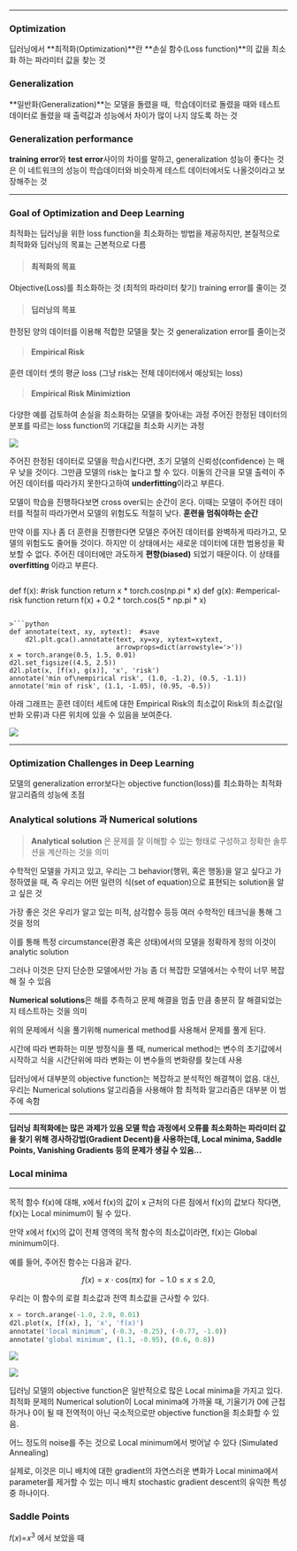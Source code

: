 ************
### Optimization

딥러닝에서 **최적화(Optimization)**란 **손실 함수(Loss function)**의 값을 최소화 하는 파라미터 값을 찾는 것

### Generalization
**일반화(Generalization)**는 모델을 돌렸을 때, 
학습데이터로 돌렸을 때와 테스트 데이터로 돌렸을 때 출력값과 성능에서 차이가 많이 나지 않도록 하는 것

### Generalization performance
 **training error**와 **test error**사이의 차이를 말하고, generalization 성능이 좋다는 것은 이 네트워크의 성능이 학습데이터와 비슷하게 테스트 데이터에서도 나올것이라고 보장해주는 것
 
************
### Goal of Optimization and Deep Learning


최적화는 딥러닝을 위한 loss function을 최소화하는 방법을 제공하지만, 본질적으로 최적화와 딥러닝의 목표는 근본적으로 다름

> #### 최적화의 목표
Objective(Loss)를 최소화하는 것 (최적의 파라미터 찾기)
training error를 줄이는 것

> #### 딥러닝의 목표
한정된 양의 데이터를 이용해 적합한 모델을 찾는 것
generalization error를 줄이는것


> #### Empirical Risk
훈련 데이터 셋의 평균 loss 
(그냥 risk는 전체 데이터에서 예상되는 loss)

> #### Empirical Risk Minimiztion
다양한 예를 검토하여 손실을 최소화하는 모델을 찾아내는 과정
주어진 한정된 데이터의 분포를 따르는 loss function의 기대값을 최소화 시키는 과정

![](https://images.velog.io/images/bk4650/post/e3cb68ed-e14a-4538-9a59-f0ea663939af/%E1%84%89%E1%85%B3%E1%84%8F%E1%85%B3%E1%84%85%E1%85%B5%E1%86%AB%E1%84%89%E1%85%A3%E1%86%BA%202022-01-20%20%E1%84%8B%E1%85%A9%E1%84%8C%E1%85%A5%E1%86%AB%2010.54.32.png)

주어진 한정된 데이터로 모델을 학습시킨다면, 초기 모델의 신뢰성(confidence) 는 매우 낮을 것이다. 그만큼 모델의 risk는 높다고 할 수 있다. 이둘의 간극을 모델 출력이 주어진 데이터를 따라가지 못한다고하여 **underfitting**이라고 부른다.

모델이 학습을 진행하다보면 cross over되는 순간이 온다. 이때는 모델이 주어진 데이터를 적절히 따라가면서 모델의 위험도도 적절히 낮다. **훈련을 멈춰야하는 순간**

만약 이를 지나 좀 더 훈련을 진행한다면 모델은 주어진 데이터를 완벽하게 따라가고, 모델의 위험도도 줄어들 것이다. 하지만 이 상태에서는 새로운 데이터에 대한 범용성을 확보할 수 없다. 주어진 데이터에만 과도하게 **편향(biased)** 되었기 때문이다. 이 상태를 **overfitting** 이라고 부른다.


>```python
def f(x):  #risk function
    return x * torch.cos(np.pi * x)
def g(x):  #emperical-risk function
    return f(x) + 0.2 * torch.cos(5 * np.pi * x)
```

>```python
def annotate(text, xy, xytext):  #save
    d2l.plt.gca().annotate(text, xy=xy, xytext=xytext,
                           arrowprops=dict(arrowstyle='>'))
x = torch.arange(0.5, 1.5, 0.01)
d2l.set_figsize((4.5, 2.5))
d2l.plot(x, [f(x), g(x)], 'x', 'risk')
annotate('min of\nempirical risk', (1.0, -1.2), (0.5, -1.1))
annotate('min of risk', (1.1, -1.05), (0.95, -0.5))
```

아래 그래프는 훈련 데이터 세트에 대한 Empirical Risk의 최소값이 Risk의 최소값(일반화 오류)과 다른 위치에 있을 수 있음을 보여준다.

![](https://images.velog.io/images/bk4650/post/f2946fea-691a-4ad5-b55e-6072af99c28e/%E1%84%89%E1%85%B3%E1%84%8F%E1%85%B3%E1%84%85%E1%85%B5%E1%86%AB%E1%84%89%E1%85%A3%E1%86%BA%202022-01-20%20%E1%84%8B%E1%85%A9%E1%84%92%E1%85%AE%202.13.38.png)
************
### Optimization Challenges in Deep Learning

모델의 generalization error보다는 objective function(loss)를 최소화하는 최적화 알고리즘의 성능에 초점

### Analytical solutions 과 Numerical solutions

> **Analytical solution** 은 문제를 잘 이해할 수 있는 형태로 구성하고 정확한 솔루션을 계산하는 것을 의미

수학적인 모델을 가지고 있고, 우리는 그 behavior(행위, 혹은 행동)을 알고 싶다고 가정하였을 때, 즉 우리는 어떤 일련의 식(set of equation)으로 표현되는 solution을 알고 싶은 것

가장 좋은 것은 우리가 알고 있는 미적, 삼각함수 등등 여러 수학적인 테크닉을 통해 그것을 정의

이를 통해 특정 circumstance(환경 혹은 상태)에서의 모델을 정확하게 정의
이것이 analytic solution

그러나 이것은 단지 단순한 모델에서만 가능 좀 더 복잡한 모델에서는 수학이 너무 복잡해 질 수 있음

>
**Numerical solutions**은 해를 추측하고 문제 해결을 멈출 만큼 충분히 잘 해결되었는지 테스트하는 것을 의미

위의 문제에서 식을 풀기위해 numerical method를 사용해서 문제를 풀게 된다.

시간에 따라 변화하는 미분 방정식을 풀 때, numerical method는 변수의 초기값에서 시작하고 식을 시간단위에 따라 변화는 이 변수들의 변화량를 찾는데 사용

딥러닝에서 대부분의 objective function는 복잡하고 분석적인 해결책이 없음. 
대신, 우리는 Numerical solutions 알고리즘을 사용해야 함 
최적화 알고리즘은 대부분 이 범주에 속함


****
**딥러닝 최적화에는 많은 과제가 있음
모델 학습 과정에서 오류를 최소화하는 파라미터 값을 찾기 위해 경사하강법(Gradient Decent)을 사용하는데, 
Local minima, Saddle Points, Vanishing Gradients 등의 문제가 생길 수 있음...**

### Local minima
****
목적 함수 f(x)에 대해, x에서 f(x)의 값이 x 근처의 다른 점에서 f(x)의 값보다 작다면, f(x)는 Local minimum이 될 수 있다. 

만약 x에서 f(x)의 값이 전체 영역의 목적 함수의 최소값이라면, f(x)는 Global minimum이다.

예를 들어, 주어진 함수는 다음과 같다.

$$f(x) = x \cdot \text{cos}(\pi x) \text{ for } -1.0 \leq x \leq 2.0,$$

우리는 이 함수의 로컬 최소값과 전역 최소값을 근사할 수 있다.

```python
x = torch.arange(-1.0, 2.0, 0.01)
d2l.plot(x, [f(x), ], 'x', 'f(x)')
annotate('local minimum', (-0.3, -0.25), (-0.77, -1.0))
annotate('global minimum', (1.1, -0.95), (0.6, 0.8))
```
![](https://images.velog.io/images/bk4650/post/676dd550-7c36-4c85-a9da-31deb2ace521/%E1%84%89%E1%85%B3%E1%84%8F%E1%85%B3%E1%84%85%E1%85%B5%E1%86%AB%E1%84%89%E1%85%A3%E1%86%BA%202022-01-20%20%E1%84%8B%E1%85%A9%E1%84%92%E1%85%AE%204.18.40.png)

![](https://images.velog.io/images/bk4650/post/4f6a5a3a-ec38-4158-907f-faa2a4068dfd/image.png)

딥러닝 모델의 objective function은 일반적으로 많은 Local minima을 가지고 있다.
최적화 문제의 Numerical solution이 Local minima에 가까울 때, 기울기가 0에 근접하거나 0이 될 때 전역적이 아닌 국소적으로만 objective function을 최소화할 수 있음.

어느 정도의 noise를 주는 것으로 Local minimum에서 벗어날 수 있다 (Simulated Annealing)

실제로, 이것은 미니 배치에 대한 gradient의 자연스러운 변화가 Local minima에서 parameter를 제거할 수 있는 미니 배치 stochastic gradient descent의 유익한 특성 중 하나이다.


### Saddle Points


𝑓(𝑥)=𝑥<sup>3</sup> 에서 보았을 때
  

